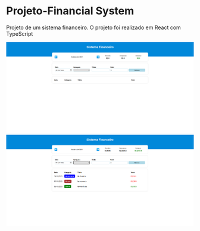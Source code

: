 # Projeto-Financial System

Projeto de um sistema financeiro.
O projeto foi realizado em React com TypeScript

<p align="center">
  <img src="./images/Sistema.png" width="600" title="hover text">
  <img src="./images/Sistema2.png" width="600" title="hover text">
</p>
